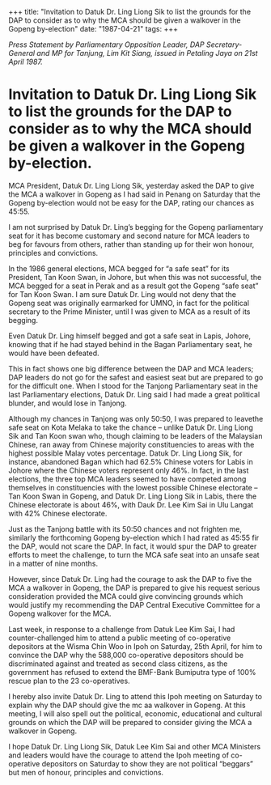 +++ 
title: "Invitation to Datuk Dr. Ling Liong Sik to list the grounds for the DAP to consider as to why the MCA should be given a walkover in the Gopeng by-election"
date: "1987-04-21"
tags:
+++

_Press Statement by Parliamentary Opposition Leader, DAP Secretary-General and MP for Tanjung, Lim Kit Siang, issued in Petaling Jaya on 21st April 1987._

# Invitation to Datuk Dr. Ling Liong Sik to list the grounds for the DAP to consider as to why the MCA should be given a walkover in the Gopeng by-election.

MCA President, Datuk Dr. Ling Liong Sik, yesterday asked the DAP to give the MCA a walkover in Gopeng as I had said in Penang on Saturday that the Gopeng by-election would not be easy for the DAP, rating our chances as 45:55.</u>

I am not surprised by Datuk Dr. Ling’s begging for the Gopeng parliamentary seat for it has become customary and second nature for MCA leaders to beg for favours from others, rather than standing up for their won honour, principles and convictions.

In the 1986 general elections, MCA begged for “a safe seat” for its President, Tan Koon Swan, in Johore, but when this was not successful, the MCA begged for a seat in Perak and as a result got the Gopeng “safe seat” for Tan Koon Swan. I am sure Datuk Dr. Ling would not deny that the Gopeng seat was originally earmarked for UMNO, in fact for the political secretary to the Prime Minister, until I was given to MCA as a result of its begging.

Even Datuk Dr. Ling himself begged and got a safe seat in Lapis, Johore, knowing that if he had stayed behind in the Bagan Parliamentary seat, he would have been defeated.

This in fact shows one big difference between the DAP and MCA leaders; DAP leaders do not go for the safest and easiest seat but are prepared to go for the difficult one. When I stood for the Tanjong Parliamentary seat in the last Parliamentary elections, Datuk Dr. Ling said I had made a great political blunder, and would lose in Tanjong.

Although my chances in Tanjong was only 50:50, I was prepared to leavethe safe seat on Kota Melaka to take the chance – unlike Datuk Dr. Ling Liong Sik and Tan Koon swan who, though claiming to be leaders of the Malaysian Chinese, ran away from Chinese majority constituencies to areas with the highest possible Malay votes percentage. Datuk Dr. Ling Liong Sik, for instance, abandoned Bagan which had 62.5% Chinese voters for Labis in Johore where the Chinese voters represent only 46%. In fact, in the last elections, the three top MCA leaders seemed to have competed among themselves in constituencies with the lowest possible Chinese electorate – Tan Koon Swan in Gopeng, and Datuk Dr. Ling Liong Sik in Labis, there the Chinese electorate is about 46%, with Dauk Dr. Lee Kim Sai in Ulu Langat with 42% Chinese electorate.

Just as the Tanjong battle with its 50:50 chances and not frighten me, similarly the forthcoming Gopeng by-election which I had rated as 45:55 fir the DAP, would not scare the DAP. In fact, it would spur the DAP to greater efforts to meet the challenge, to turn the MCA safe seat into an unsafe seat in a matter of nine months.

However, since Datuk Dr. Ling had the courage to ask the DAP to five the MCA a walkover in Gopeng, the DAP is prepared to give his request serious consideration provided the MCA could give convincing grounds which would justify my recommending the DAP Central Executive Committee for a Gopeng walkover for the MCA.

Last week, in response to a challenge from Datuk Lee Kim Sai, I had counter-challenged him to attend a public meeting of co-operative depositors at the Wisma Chin Woo in Ipoh on Saturday, 25th April, for him to convince the DAP why the 588,000 co-operative depositors should be discriminated against and treated as second class citizens, as the government has refused to extend the BMF-Bank Bumiputra type of 100% rescue plan to the 23 co-operatives.

I hereby also invite Datuk Dr. Ling to attend this Ipoh meeting on Saturday to explain why the DAP should give the mc aa walkover in Gopeng. At this meeting, I will also spell out the political, economic, educational and cultural grounds on which the DAP will be prepared to consider giving the MCA a walkover in Gopeng.

I hope Datuk Dr. Ling Liong Sik, Datuk Lee Kim Sai and other MCA Ministers and leaders would have the courage to attend the Ipoh meeting of co-operative depositors on Saturday to show they are not political “beggars” but men of honour, principles and convictions.
 
